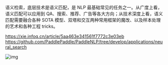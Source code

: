 语义检索，底层技术是语义匹配，是 NLP 最基础常见的任务之一。从广度上看，语义匹配可以应用到 QA、搜索、推荐、广告等各大方向；从技术深度上看，语义匹配需要融合各种 SOTA 模型、双塔和交互两种常用框架的魔改、以及样本处理的艺术和各种工程 tricks。

https://xie.infoq.cn/article/5aa463e341561f7772c3e03eb
https://github.com/PaddlePaddle/PaddleNLP/tree/develop/applications/neural_search


![img](https://static001.geekbang.org/infoq/82/824c830887981929028fb41582d5f645.png)
